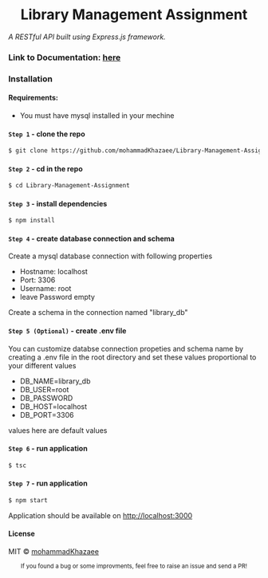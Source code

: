 <div align="center">
    <h1><b>Library Management Assignment</b></h1>
</div>

_A RESTful API built using Express.js framework._

### Link to Documentation: [here](https://documenter.getpostman.com/view/28833074/2sA3BuW95e)

### Installation

#### Requirements:

-   You must have mysql installed in your mechine

#### `Step 1` - clone the repo

```bash
$ git clone https://github.com/mohammadKhazaee/Library-Management-Assignment
```

#### `Step 2` - cd in the repo

```bash
$ cd Library-Management-Assignment
```

#### `Step 3` - install dependencies

```bash
$ npm install
```

#### `Step 4` - create database connection and schema

Create a mysql database connection with following properties

-   Hostname: localhost
-   Port: 3306
-   Username: root
-   leave Password empty

Create a schema in the connection named "library_db"

#### `Step 5 (Optional)` - create .env file

You can customize databse connection propeties and schema name by creating a .env file in the root directory and set these values proportional to your different values

-   DB_NAME=library_db
-   DB_USER=root
-   DB_PASSWORD
-   DB_HOST=localhost
-   DB_PORT=3306

values here are default values

#### `Step 6` - run application

```bash
$ tsc
```

#### `Step 7` - run application

```bash
$ npm start
```

Application should be available on [http://localhost:3000](http://localhost:3000)

#### License

MIT © [mohammadKhazaee](https://github.com/mohammadKhazaee)

<div align="center">
  <sub>If you found a bug or some improvments, feel free to raise an issue and send a PR!</sub>
</div>
